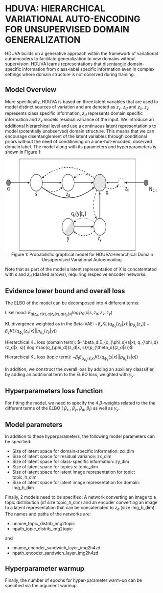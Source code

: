 # HDUVA: HIERARCHICAL VARIATIONAL AUTO-ENCODING FOR UNSUPERVISED DOMAIN GENERALIZATION

HDUVA builds on a generative approach within the framework of variational autoencoders to facilitate generalization to new domains without supervision. HDUVA learns representations that disentangle domain-specific information from class-label specific information even in complex settings where domain structure is not observed during training. 

## Model Overview
More specifically, HDUVA is based on three latent variables that are used to model distinct sources of variation and are denoted as $z_y$, $z_d$ and $z_x$. $z_y$ represents class specific information, $z_d$ represents domain specific information and $z_x$ models residual variance of the input. We introduce an additional hierarchical level and use a continuous latent representation s to model (potentially unobserved) domain structure. This means that we can encourage disentanglement of the latent variables through conditional priors without the need of conditioning on a one-hot-encoded, observed domain label. The model along with its parameters and hyperparameters is shown in Figure 1: 

<div style="align: center; text-align:center;">
 <img src="figs/tikz_hduva.svg" alt="PGM for HDUVA" style="height: 300px; width:500px;"/> 
 <div class="caption">Figure 1: Probabilistic graphical model for HDUVA:Hierarchical Domain Unsupervised Variational Autoencoding. </div>
</div>



Note that as part of the model a latent representation of $X$ is concatentated with $s$ and $z_d$ (dashed arrows), requiring respecive encoder networks.

## Evidence lower bound and overall loss
The ELBO of the model can be decomposed into 4 different terms: 

Likelihood: $E_{q(z_d, s|x), q(z_x|x), q(z_y|x)}\log p_{\theta}(x|s, z_d, z_x, z_y)$ 

KL divergence weighted as in the Beta-VAE: $-\beta_x KL(q_{\phi_x}(z_x|x)||p_{\theta_x}(z_x)) - \beta_y KL(q_{\phi_y}(z_y|x)||p_{\theta_y}(z_y|y))$ 

Hierarchical KL loss (domain term): $- \beta_d E_{q_{\phi_s}(s|x), q_{\phi_d}(z_d|x, s)} \log \frac{q_{\phi_d}(z_d|x, s)}{p_{\theta_d}(z_d|s)}$

Hierarchical KL loss  (topic term): $-\beta_t E_{q_{\phi_s}(s|x)}KL(q_{\phi_s}(s|x)||p_{\theta_s}(s|\alpha))$

In addition, we construct the overall loss by adding an auxiliary classsifier, by adding an additional term to the ELBO loss, weighted with $\gamma_y$:


## Hyperparameters loss function
For fitting the model, we need to specify the 4 $\beta$-weights related to the the different terms of the ELBO ( $\beta_x$ , $\beta_y$, $\beta_d$, $\beta_t$)  as well as $\gamma_y$. 

## Model parameters
In addition to these hyperparameters, the following model parameters can be specified: 

- Size of latent space for domain-specific information: zd_dim 
- Size of latent space for residual variance: zx_dim
- Size of latent space for class-specific information: zy_dim
- Size of latent space for topics $s$: topic_dim
- Size of latent space for latent image representation for topic: topic_h_dim
- Size of latent space for latent image representation for domain: img_h_dim

Finally, 2 models need to be specified: A network converting an image to a topic distribution (of size topic_h_dim) and an encoder converting an image to a latent representation that can be concatenated to $z_d$ (size img_h_dim). The names and paths of the networks are: 

- nname_topic_distrib_img2topic
- npath_topic_distrib_img2topic

and
- nname_encoder_sandwich_layer_img2h4zd
- npath_encoder_sandwich_layer_img2h4zd


## Hyperparameter warmup
Finally, the number of epochs for hyper-parameter warm-up can be specified via the argument warmup
